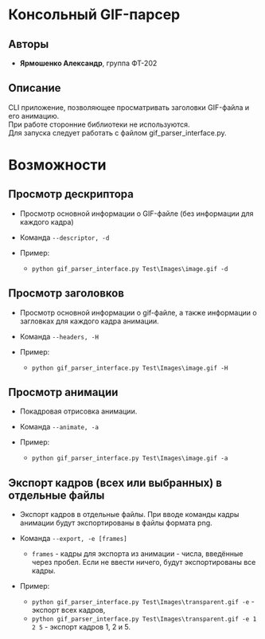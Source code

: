 # Консольный GIF-парсер

## Авторы
- **Ярмошенко Александр**, группа ФТ-202

## Описание

CLI приложение, позволяющее просматривать заголовки GIF-файла и его анимацию.  
При работе сторонние библиотеки не используются.  
Для запуска следует работать с файлом gif_parser_interface.py.

# Возможности
## Просмотр дескриптора
- Просмотр основной информации о GIF-файле (без информации для каждого кадра)
  

- Команда `--descriptor, -d`
  

- Пример:  
  - `python gif_parser_interface.py Test\Images\image.gif -d`  
  
## Просмотр заголовков
- Просмотр основной информации о gif-файле, а также информации о загловках для каждого кадра анимации.  
  

- Команда `--headers, -H`  
  

- Пример:  
    - `python gif_parser_interface.py Test\Images\image.gif -H`  
  
## Просмотр анимации  
- Покадровая отрисовка анимации.  
  

- Команда `--animate, -a`
  

- Пример:  
    - `python gif_parser_interface.py Test\Images\image.gif -a`
 
## Экспорт кадров (всех или выбранных) в отдельные файлы  
- Экспорт кадров в отдельные файлы. При вводе команды кадры анимации будут экспортированы в файлы формата png.
  

- Команда `--export, -e [frames]`
  - `frames` - кадры для экспорта из анимации - числа, введённые через пробел. Если не ввести ничего, будут экспортированы все кадры.
  

- Пример:  
    - `python gif_parser_interface.py Test\Images\transparent.gif -e` - экспорт всех кадров,
    - `python gif_parser_interface.py Test\Images\transparent.gif -e 1 2 5` - экспорт кадров 1, 2 и 5.
 
